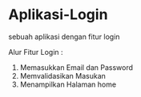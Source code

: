 # Aplikasi-Login
sebuah aplikasi dengan fitur login

Alur Fitur Login :
1. Memasukkan Email dan Password
2. Memvalidasikan Masukan
3. Menampilkan Halaman home
